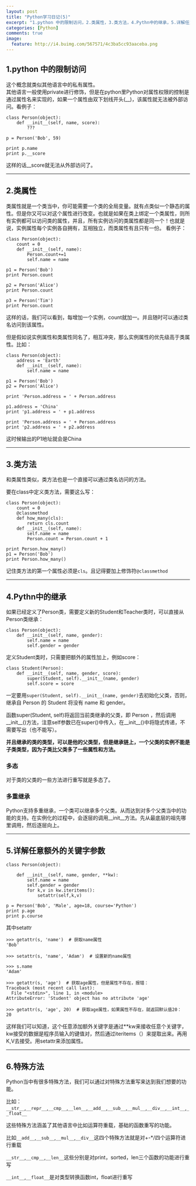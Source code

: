 ```yaml
---
layout: post
title: "Python学习日记(5)"
excerpt: "1.python 中的限制访问，2.类属性，3.类方法，4.Pythn中的继承，5.详解任意额外的关键字参数，6.特殊方法"
categories: [Python]
comments: true
image:
  feature: http://i4.buimg.com/567571/4c3ba5cc93aaceba.png
---
```

## 1.python 中的限制访问
这个概念就类似其他语言中的私有属性。  
其他语言一般使用private进行修饰，但是在python里Python对属性权限的控制是通过属性名来实现的，如果一个属性由双下划线开头(__)，该属性就无法被外部访问。看例子：

    class Person(object):
        def __init__(self, name, score):
            ???

    p = Person('Bob', 59)

    print p.name
    print p.__score

这样的话__score就无法从外部访问了。  

---
## 2.类属性

类属性就是一个类当中，你可能需要一个类的全局变量。就有点类似一个静态的属性。但是你又可以对这个属性进行改变。也就是如果在类上绑定一个类属性，则所有实例都可以访问类的属性，并且，所有实例访问的类属性都是同一个！也就是说，实例属性每个实例各自拥有，互相独立，而类属性有且只有一份。 看例子：

    class Person(object):
        count = 0
        def __init__(self, name):
            Person.count+=1
            self.name = name

    p1 = Person('Bob')
    print Person.count

    p2 = Person('Alice')
    print Person.count

    p3 = Person('Tim')
    print Person.count

这样的话，我们可以看到，每增加一个实例，count就加一。并且随时可以通过类名访问到该属性。

但是假如说实例属性和类属性同名了，相互冲突，那么实例属性的优先级高于类属性。比如：

    class Person(object):
        address = 'Earth'
        def __init__(self, name):
            self.name = name

    p1 = Person('Bob')
    p2 = Person('Alice')

    print 'Person.address = ' + Person.address

    p1.address = 'China'
    print 'p1.address = ' + p1.address

    print 'Person.address = ' + Person.address
    print 'p2.address = ' + p2.address


这时候输出的P1地址就会是China  

---
## 3.类方法
和类属性类似，类方法也是一个直接可以通过类名访问的方法。

要在class中定义类方法，需要这么写：

    class Person(object):
        count = 0
        @classmethod
        def how_many(cls):
            return cls.count
        def __init__(self, name):
            self.name = name
            Person.count = Person.count + 1

    print Person.how_many()
    p1 = Person('Bob')
    print Person.how_many()

记住类方法的第一个属性必须是`cls`。且记得要加上修饰符`@classmethod`

---
## 4.Pythn中的继承
如果已经定义了Person类，需要定义新的Student和Teacher类时，可以直接从Person类继承：

    class Person(object):
        def __init__(self, name, gender):
            self.name = name
            self.gender = gender

定义Student类时，只需要把额外的属性加上，例如score：

    class Student(Person):
        def __init__(self, name, gender, score):
            super(Student, self).__init__(name, gender)
            self.score = score
一定要用` super(Student, self).__init__(name, gender) `去初始化父类，否则，继承自 Person 的 Student 将没有 name 和 gender。

函数super(Student, self)将返回当前类继承的父类，即 Person ，然后调用__init__()方法，注意self参数已在super()中传入，在__init__()中将隐式传递，不需要写出（也不能写）。

**并且继承的类的类型，可以是他的父类型，但是继承链上，一个父类的实例不能是子类类型，因为子类比父类多了一些属性和方法。**

### 多态

对于类的父类的一些方法进行重写就是多态了。

### 多重继承

Python支持多重继承，一个类可以继承多个父类。从而达到对多个父类当中的功能的支持。在实例化的过程中，会逐层的调用__init__方法。先从最底层的祖先哪里调用，然后逐层向上。

---
##  5.详解任意额外的关键字参数

    class Person(object):

        def __init__(self, name, gender, **kw):
            self.name = name
            self.gender = gender
            for k,v in kw.iteritems():
                setattr(self,k,v)

    p = Person('Bob', 'Male', age=18, course='Python')
    print p.age
    print p.course

其中setattr

    >>> getattr(s, 'name')  # 获取name属性
    'Bob'

    >>> setattr(s, 'name', 'Adam')  # 设置新的name属性

    >>> s.name
    'Adam'

    >>> getattr(s, 'age')  # 获取age属性，但是属性不存在，报错：
    Traceback (most recent call last):
      File "<stdin>", line 1, in <module>
    AttributeError: 'Student' object has no attribute 'age'

    >>> getattr(s, 'age', 20)  # 获取age属性，如果属性不存在，就返回默认值20：
    20

这样我们可以知道，这个任意添加额外关键字是通过**kw来接收任意个关键字，kw接受的数据是程序员输入的键值对，然后通过iteritems（）来提取出来。再用K,V去接受。用setattr来添加属性。

---
## 6.特殊方法

Python当中有很多特殊方法，我们可以通过对特殊方法重写来达到我们想要的功能。

比如：`__str__`,`__repr__`,`__cmp__`,`__len__`,`__add__`,`__sub__`,`__mul__`,`__div__`,`__int__`,`__float__`

这些特殊方法涵盖了其他语言中比如运算符重载，基础的函数重写的功能。

比如`__add__`,`__sub__`,`__mul__`,`__div__`这四个特殊方法就是对+-*/四个运算符进行重载

`__str__`,`__cmp__`,`__len__`这些分别是对print，sorted，len三个函数的功能进行重写

`__int__`,`__float__`是对类型转换函数int，float进行重写
